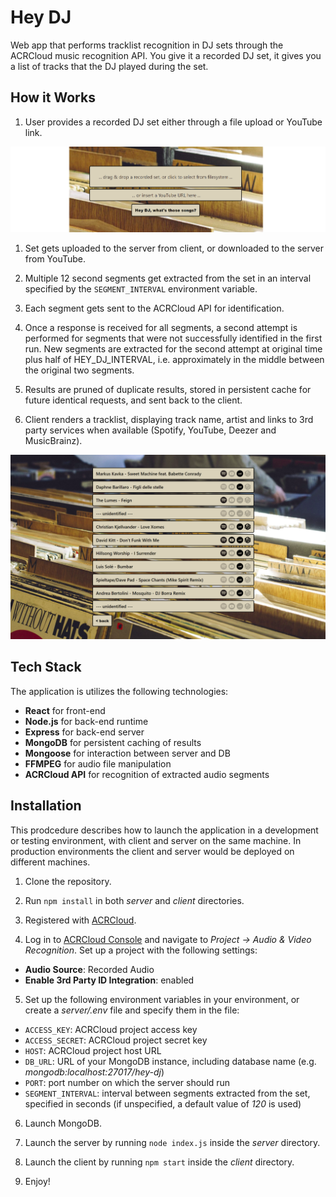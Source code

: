 # Hey DJ
Web app that performs tracklist recognition in DJ sets through the ACRCloud music recognition API. You give it a recorded DJ set, it gives you a list of tracks that the DJ played during the set.

## How it Works

1. User provides a recorded DJ set either through a file upload or YouTube link.

![Home page of the app](/docs/hey_dj_home_borders.png)

1. Set gets uploaded to the server from client, or downloaded to the server from YouTube.

2. Multiple 12 second segments get extracted from the set in an interval specified by the `SEGMENT_INTERVAL` environment variable.

3. Each segment gets sent to the ACRCloud API for identification.

4. Once a response is received for all segments, a second attempt is performed for segments that were not successfully identified in the first run. New segments are extracted for the second attempt at original time plus half of HEY_DJ_INTERVAL, i.e. approximately in the middle between the original two segments.

5. Results are pruned of duplicate results, stored in persistent cache for future identical requests, and sent back to the client.

6. Client renders a tracklist, displaying track name, artist and links to 3rd party services when available (Spotify, YouTube, Deezer and MusicBrainz).

![Home page of the app](/docs/hey_dj_results.PNG)

## Tech Stack

The application is utilizes the following technologies:

- **React** for front-end
- **Node.js** for back-end runtime
- **Express** for back-end server
- **MongoDB** for persistent caching of results
- **Mongoose** for interaction between server and DB
- **FFMPEG** for audio file manipulation
- **ACRCloud API** for recognition of extracted audio segments

## Installation

This prodcedure describes how to launch the application in a development or testing environment, with client and server on the same machine. In production environments the client and server would be deployed on different machines.

1. Clone the repository.

2. Run `npm install` in both *server* and *client* directories.

3. Registered with [ACRCloud](https://www.acrcloud.com/).

4. Log in to [ACRCloud Console](https://console.acrcloud.com/) and navigate to *Project -> Audio & Video Recognition*. Set up a project with the following settings:

- **Audio Source**: Recorded Audio
- **Enable 3rd Party ID Integration**: enabled

5. Set up the following environment variables in your environment, or create a *server/.env* file and specify them in the file:

- `ACCESS_KEY`: ACRCloud project access key
- `ACCESS_SECRET`: ACRCloud project secret key
- `HOST`: ACRCloud project host URL
- `DB_URL`: URL of your MongoDB instance, including database name (e.g. *mongodb:localhost:27017/hey-dj*)
- `PORT`: port number on which the server should run
- `SEGMENT_INTERVAL`: interval between segments extracted from the set, specified in seconds (if unspecified, a default value of *120* is used)

6. Launch MongoDB.

7. Launch the server by running `node index.js` inside the *server* directory.

8. Launch the client by running `npm start` inside the *client* directory.

9. Enjoy!
